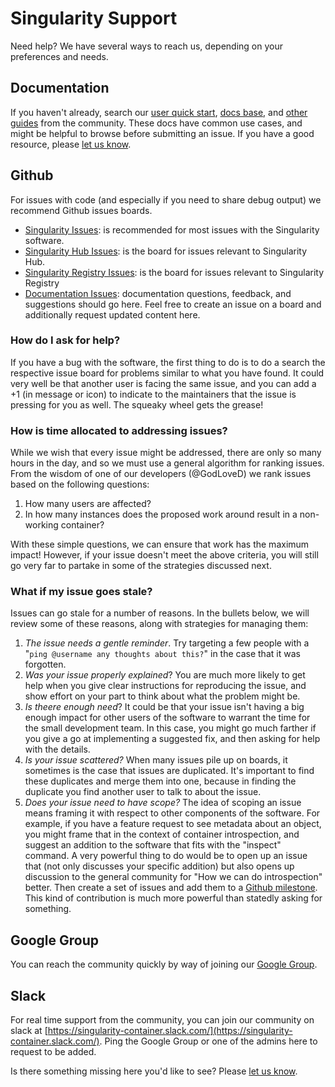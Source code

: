 # Singularity Support

Need help? We have several ways to reach us, depending on your preferences and needs.

## Documentation
If you haven't already, search our [user quick start](http://singularity.lbl.gov/quickstart), [docs base](http://singularity.lbl.gov/docs-quick-start-installation), and [other guides](http://singularity.lbl.gov/links) from the community. These docs have common use cases, and might be helpful to browse before submitting an issue. If you have a good resource, please [let us know](https://github.com/singularityware/singularity/issues).


## Github
For issues with code (and especially if you need to share debug output) we recommend Github issues boards.

 - [Singularity Issues](https://github.com/singularityware/singularity/issues): is recommended for most issues with the Singularity software.
 - [Singularity Hub Issues](https://github.com/singularityhub/singularityhub.github.io/issues): is the board for issues relevant to Singularity Hub.
 - [Singularity Registry Issues](https://github.com/singularityhub/sregistry/issues): is the board for issues relevant to Singularity Registry
 - [Documentation Issues](https://github.com/singularityware/singularityware.github.io/issues): documentation questions, feedback, and suggestions should go here. Feel free to create an issue on a board and additionally request updated content here.

### How do I ask for help?
If you have a bug with the software, the first thing to do is to do a search the respective issue board for problems similar to what you have found. It could very well be that another user is facing the same issue, and you can add a +1 (in message or icon) to indicate to the maintainers that the issue is pressing for you as well. The squeaky wheel gets the grease!

### How is time allocated to addressing issues?
While we wish that every issue might be addressed, there are only so many hours in the day, and so we must use a general algorithm for ranking issues. From the wisdom of one of our developers (@GodLoveD) we rank issues based on the following questions:

 1. How many users are affected? 
 2. In how many instances does the proposed work around result in a non-working container?

With these simple questions, we can ensure that work has the maximum impact! However, if your issue doesn't meet the above criteria, you will still go very far to partake in some of the strategies discussed next.

### What if my issue goes stale?
Issues can go stale for a number of reasons. In the bullets below, we will review some of these reasons, along with strategies for managing them:

 1. *The issue needs a gentle reminder*. Try targeting a few people with a "`ping @username any thoughts about this?`" in the case that it was forgotten.
 2. *Was your issue properly explained*? You are much more likely to get help when you give clear instructions for reproducing the issue, and show effort on your part to think about what the problem might be.
 3. *Is theere enough need*? It could be that your issue isn't having a big enough impact for other users of the software to warrant the time for the small development team. In this case, you might go much farther if you give a go at implementing a suggested fix, and then asking for help with the details.
 4. *Is your issue scattered?* When many issues pile up on boards, it sometimes is the case that issues are duplicated. It's important to find these duplicates and merge them into one, because in finding the duplicate you find another user to talk to about the issue.
 5. *Does your issue need to have scope?* The idea of scoping an issue means framing it with respect to other components of the software. For example, if you have a feature request to see metadata about an object, you might frame that in the context of container introspection, and suggest an addition to the software that fits with the "inspect" command. A very powerful thing to do would be to open up an issue that (not only discusses your specific addition) but also opens up discussion to the general community for "How we can do introspection" better. Then create a set of issues and add them to a [Github milestone](https://help.github.com/articles/about-milestones/).  This kind of contribution is much more powerful than statedly asking for something.
 
## Google Group
You can reach the community quickly by way of joining our [Google Group](https://groups.google.com/a/lbl.gov/forum/#!forum/singularity).

## Slack
For real time support from the community, you can join our community on slack at [https://singularity-container.slack.com/](https://singularity-container.slack.com/). Ping the Google Group or one of the admins here to request to be added.

Is there something missing here you'd like to see? Please [let us know](https://github.com/singularityware/singularity/issues).
